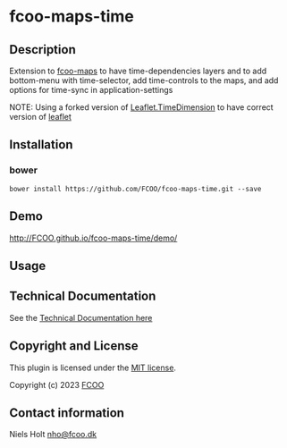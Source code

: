 # fcoo-maps-time
>


## Description
Extension to [fcoo-maps](https://github.com/FCOO/fcoo-maps) to have time-dependencies layers and to add bottom-menu with time-selector, add time-controls to the maps, and add options for time-sync in application-settings

NOTE: Using a forked version of [Leaflet.TimeDimension](https://github.com/socib/Leaflet.TimeDimension) to have correct version of [leaflet](https://leafletjs.com/)

## Installation
### bower
`bower install https://github.com/FCOO/fcoo-maps-time.git --save`

## Demo
http://FCOO.github.io/fcoo-maps-time/demo/

## Usage
<!--
    window.fcoo.map.createApplication(
        //options
        {
            applicationName: {da:'Overskrift', en:'Header'},
            leftMenu       : {isLayerMenu: true, width: 350},
        },

        //layerMenu
        [ "TIME" ]    //<===
    );

-->

<!-- ### options
| Id | Type | Default | Description |
| :--: | :--: | :-----: | --- |
| options1 | boolean | true | If <code>true</code> the ... |
| options2 | string | null | Contain the ... |


### Methods

    .methods1( arg1, arg2,...): Do something
    .methods2( arg1, arg2,...): Do something else

 -->
## Technical Documentation

See the [Technical Documentation here](documentation.md)


## Copyright and License
This plugin is licensed under the [MIT license](https://github.com/FCOO/fcoo-maps-time/LICENSE).

Copyright (c) 2023 [FCOO](https://github.com/FCOO)

## Contact information

Niels Holt nho@fcoo.dk

